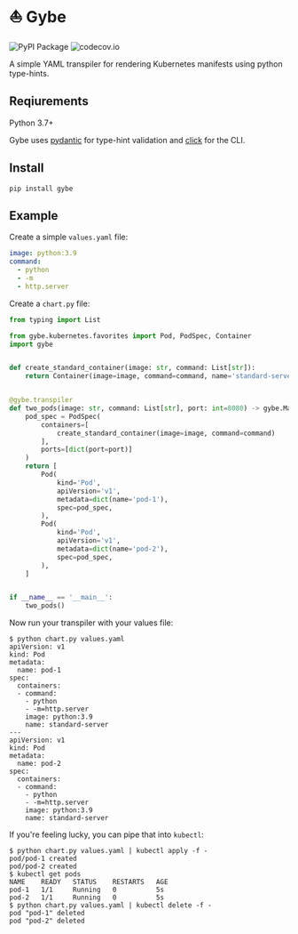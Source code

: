 # ⛵ Gybe

![PyPI Package](https://img.shields.io/pypi/v/gybe?color=%2334D058&label=PyPI%20Package)
![codecov.io](https://codecov.io/github/petermorrow/gybe/coverage.svg?branch=main)

A simple YAML transpiler for rendering Kubernetes manifests using python
type-hints.

## Reqiurements

Python 3.7+

Gybe uses [pydantic](https://github.com/samuelcolvin/pydantic) for type-hint
validation and [click](https://github.com/pallets/click) for the CLI.

## Install

```
pip install gybe
```

## Example

Create a simple `values.yaml` file:

```yaml
image: python:3.9
command:
  - python
  - -m
  - http.server
```

Create a `chart.py` file:

```python
from typing import List

from gybe.kubernetes.favorites import Pod, PodSpec, Container
import gybe


def create_standard_container(image: str, command: List[str]):
    return Container(image=image, command=command, name='standard-server')


@gybe.transpiler
def two_pods(image: str, command: List[str], port: int=8080) -> gybe.Manifest:
    pod_spec = PodSpec(
        containers=[
            create_standard_container(image=image, command=command)
        ],
        ports=[dict(port=port)]
    )
    return [
        Pod(
            kind='Pod',
            apiVersion='v1',
            metadata=dict(name='pod-1'),
            spec=pod_spec,
        ),
        Pod(
            kind='Pod',
            apiVersion='v1',
            metadata=dict(name='pod-2'),
            spec=pod_spec,
        ),
    ]


if __name__ == '__main__':
    two_pods()
```

Now run your transpiler with your values file:

```
$ python chart.py values.yaml
apiVersion: v1
kind: Pod
metadata:
  name: pod-1
spec:
  containers:
  - command:
    - python
    - -m=http.server
    image: python:3.9
    name: standard-server
---
apiVersion: v1
kind: Pod
metadata:
  name: pod-2
spec:
  containers:
  - command:
    - python
    - -m=http.server
    image: python:3.9
    name: standard-server
```

If you're feeling lucky, you can pipe that into `kubectl`:

```
$ python chart.py values.yaml | kubectl apply -f -
pod/pod-1 created
pod/pod-2 created
$ kubectl get pods
NAME    READY   STATUS    RESTARTS   AGE
pod-1   1/1     Running   0          5s
pod-2   1/1     Running   0          5s
$ python chart.py values.yaml | kubectl delete -f -
pod "pod-1" deleted
pod "pod-2" deleted
```
